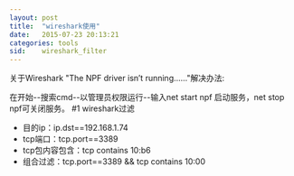 ```yaml
---
layout: post
title:  "wireshark使用"
date:   2015-07-23 20:13:21
categories: tools
sid:    wireshark_filter
---
```

关于Wireshark "The NPF driver isn’t running……"解决办法:	

在开始--搜索cmd--以管理员权限运行--输入net start npf 启动服务，net stop npf可关闭服务。
#1 wireshark过滤
+ 目的ip：ip.dst==192.168.1.74
+ tcp端口：tcp.port==3389
+ tcp包内容包含：tcp contains 10:b6	
+ 组合过滤：tcp.port==3389 && tcp contains 10:00